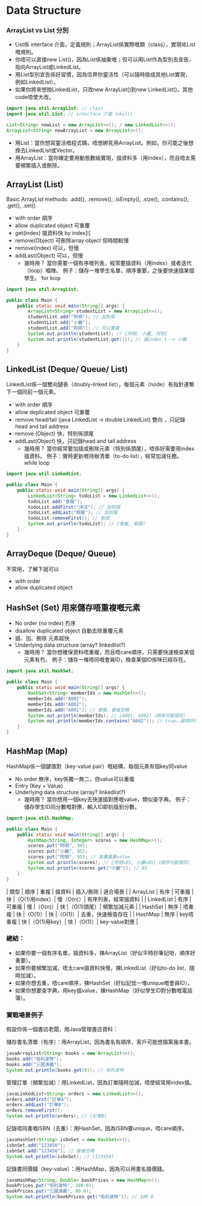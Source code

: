 # Data Structure
### ArrayList vs List 分別
- List係 interface 介面，定義規則；ArrayList係實際嘅類（class），實現咗List嘅規則。
- 你唔可以直接new List()，因為List係抽象嘅；但可以用List作為型別去宣告，指向ArrayList或LinkedList。
- 用List型別宣告係好習慣，因為佢畀你靈活性（可以隨時換成其他List實現，例如LinkedList）。
- 如果你將來想換LinkedList，只改new ArrayList()到new LinkedList()，其他code唔使大改。
```java
import java.util.ArrayList; // class
import java.util.List; // interface 介面（skill)

List<String> newList = new ArrayList<>(); / new LinkedList<>();
ArrayList<String> newArrayList = new ArrayList<>();
```
- 用List：當你想寫靈活嘅程式碼，唔想綁死用ArrayList。例如，你可能之後想換去LinkedList或Vector。
- 用ArrayList：當你確定要用動態數組實現，搵資料多（用index），而且唔太需要頻繁插入或刪除。

## ArrayList (List)
Basic ArrayList methods: .add(), .remove(), .isEmpty(), .size(), .contains(), .get(), .set()
- with order 順序
- allow duplicated object 可重覆
- get(index) 搵資料快 by index[i]
- remove(Object) 可刪除array object 但時間較慢
- remove(index) 可以，但慢
- addLast(Object) 可以，但慢
  - 幾時用？
當你需要一個有序嘅列表，經常要搵資料（用index）或者迭代（loop）嗰陣。
例子：儲存一堆學生名單，順序重要，之後要快速搵某個學生。
for loop

```java
import java.util.ArrayList;

public class Main {
    public static void main(String[] args) {
        ArrayList<String> studentList = new ArrayList<>();
        studentList.add("阿明"); // 加到尾
        studentList.add("小麗");
        studentList.add("阿明"); // 可以重複
        System.out.println(studentList); // [阿明, 小麗, 阿明]
        System.out.println(studentList.get(1)); // 搵index 1 -> 小麗
    }
}
```

## LinkedList (Deque/ Queue/ List)
LinkedList係一個雙向鏈表（doubly-linked list），每個元素（node）有指針連繫下一個同前一個元素。
- with order 順序
- allow deplicated object 可重覆
- remove head/tail (java LinkedList -> double LinkedList) 雙向 ，只記錄head and tail address
- remove (Object) 快，特別係頭尾
- addLast(Object) 快，只記錄head and tail address
    - 幾時用？
當你經常要加插或刪除元素（特別係頭尾），唔係好需要用index搵資料。
例子：實時更新嘅待辦清單（to-do list），經常加減任務。
while loop

```java
import java.util.LinkedList;

public class Main {
    public static void main(String[] args) {
        LinkedList<String> todoList = new LinkedList<>();
        todoList.add("食飯");
        todoList.addFirst("沖涼"); // 加到頭
        todoList.addLast("瞓覺"); // 加到尾
        todoList.removeFirst(); // 刪頭
        System.out.println(todoList); // [食飯, 瞓覺]
    }
}
```


## ArrayDeque (Deque/ Queue) 
不常用，了解下就可以
- with order
- allow duplicated object

## HashSet (Set) 用來儲存唔重複嘅元素
- No order (no index) 冇序
- disallow duplicated object 自動去除重覆元素
- 搵、加、刪除 元素超快
- Underlying data structure (array? linkedlist?) 
  - 幾時用？
當你想確保資料唔重複，而且唔care順序，只需要快速檢查某個元素有冇。
例子：儲存一堆唔同嘅會員ID，檢查某個ID係咪已經存在。
```java
import java.util.HashSet;

public class Main {
    public static void main(String[] args) {
        HashSet<String> memberIds = new HashSet<>();
        memberIds.add("A001");
        memberIds.add("A002");
        memberIds.add("A001"); // 重複，會被忽略
        System.out.println(memberIds); // [A001, A002]（順序可能唔同）
        System.out.println(memberIds.contains("A002")); // true，搵得好快
    }
}
```
## HashMap (Map)
HashMap係一個鍵值對（key-value pair）嘅結構，每個元素有個key同value
- No order 無序，key係獨一無二，但value可以重複
- Entry (Key + Value)
- Underlying data structure (array? linkedlist?)
  - 幾時用？
當你想用一個key去快速搵對應嘅value，類似查字典。
例子：儲存學生ID同分數嘅對應，輸入ID即刻搵到分數。
```java
import java.util.HashMap;

public class Main {
    public static void main(String[] args) {
        HashMap<String, Integer> scores = new HashMap<>();
        scores.put("阿明", 90);
        scores.put("小麗", 85);
        scores.put("阿明", 95); // 會覆蓋舊value
        System.out.println(scores); // {阿明=95, 小麗=85}（順序可能唔同）
        System.out.println(scores.get("小麗")); // 85
    }
}
```
| 類型 | 順序 | 重複 | 搵資料 | 插入/刪除 | 適合場景 |
| ArrayList | 有序 | 可重複 | 快 |（O(1)用index）| 慢（O(n)）| 有序列表，經常搵資料 |
| LinkedList | 有序 | 可重複 | 慢 |（O(n)）| 快 |（O(1)頭尾）| 頻繁加減元素 |
| HashSet | 無序 | 唔重複 | 快 |（O(1)）| 快 |（O(1)）| 去重，快速檢查存在 |
| HashMap | 無序 | key唔重複 | 快 |（O(1)用key）| 快 |（O(1)）| key-value對應 |

### 總結：

- 如果你要一個有序名單，搵資料多，揀ArrayList（好似平時抄筆記咁，順序好重要）。
- 如果你要頻繁加減，唔太care搵資料快慢，揀LinkedList（好似to-do list，隨時加減）。
- 如果你想去重，唔care順序，揀HashSet（好似記低一堆unique嘅會員ID）。
- 如果你想要查字典，用key搵value，揀HashMap（好似學生ID對分數嘅電話簿）。

### 實戰場景例子
假設你係一個書店老闆，用Java管理書店資料：

儲存書名清單（有序）：用ArrayList，因為書名有順序，客戶可能想搵第幾本書。
```java
javaArrayList<String> books = new ArrayList<>();
books.add("哈利波特");
books.add("三國演義");
System.out.println(books.get(0)); // 哈利波特
```

管理訂單（頻繁加減）：用LinkedList，因為訂單隨時加減，唔使經常用index搵。
```java
javaLinkedList<String> orders = new LinkedList<>();
orders.addFirst("訂單A");
orders.addLast("訂單B");
orders.removeFirst();
System.out.println(orders); // [訂單B]
```

記錄唔同書嘅ISBN（去重）：用HashSet，因為ISBN要unique，唔care順序。
```java
javaHashSet<String> isbnSet = new HashSet<>();
isbnSet.add("123456");
isbnSet.add("123456"); // 會被忽略
System.out.println(isbnSet); // [123456]
```

記錄書同價錢（key-value）：用HashMap，因為可以用書名搵價錢。
```java
javaHashMap<String, Double> bookPrices = new HashMap<>();
bookPrices.put("哈利波特", 100.0);
bookPrices.put("三國演義", 80.0);
System.out.println(bookPrices.get("哈利波特")); // 100.0
```
